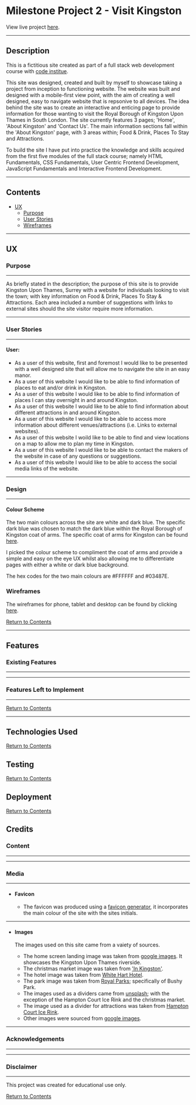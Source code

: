 # Milestone Project 2 - Visit Kingston


View live project [here]().

---
## Description

This is a fictitious site created as part of a full stack web development course with [code institue](codeinstitute.net).

This site was designed, created and built by myself to showcase taking a project from inception to functioning website. The website was built and designed with a mobile-first view point, with the aim of creating a well designed, easy to navigate website that is repsonive to all devices. The idea behind the site was to create an interactive and enticing page to provide information for those wanting to visit the Royal Borough of Kingston Upon Thames in South London. The site currently features 3 pages; 'Home', 'About Kingston' and 'Contact Us'. The main information sections fall within the 'About Kingston' page, with 3 areas within; Food & Drink, Places To Stay and Attractions.  

To build the site I have put into practice the knowledge and skills acquired from the first five modules of the full stack course; namely HTML Fundamentals, CSS Fundamentals, User Centric Frontend Development, JavaScript Fundamentals and Interactive Frontend Development.

---

## Contents

- [UX](#ux)
    - [Purpose](#purpose)
    - [User Stories](#user-stories)
    - [Wireframes](#wireframes)

---

## UX

### Purpose

---

As briefly stated in the description; the purpose of this site is to provide Kingston Upon Thames, Surrey with a website for individuals looking to visit the town; with key information on Food & Drink, Places To Stay & Attractions. Each area included a number of suggestions with links to external sites should the site visitor require more information. 

---

### User Stories

---

#### User:

- As a user of this website, first and foremost I would like to be presented with a well designed site that will allow me to navigate the site in an easy manor.
- As a user of this website I would like to be able to find information of places to eat and/or drink in Kingston.
- As a user of this website I would like to be able to find information of places I can stay overnight in and around Kingston.
- As a user of this website I would like to be able to find information about different attractions in and around Kingston.
- As a user of this website I would like to be able to access more information about different venues/attractions (i.e. Links to external websites).
- As a user of this website I woild like to be able to find and view locations on a map to allow me to plan my time in Kingston.
- As a user of this website I would like to be able to contact the makers of the website in case of any questions or suggestions.
- As a user of this website I would like to be able to access the social media links of the website.

---

### Design

---

#### Colour Scheme

The two main colours across the site are white and dark blue. The specific dark blue was chosen to match the dark blue within the Royal Borough of Kingston coat of arms. The specific coat of arms for Kingston can be found [here](https://en.wikipedia.org/wiki/Kingston_upon_Thames_London_Borough_Council#/media/File:Kingston_upon_Thames.svg).

I picked the colour scheme to compliment the coat of arms and provide a simple and easy on the eye UX whilst also allowing me to differentiate pages with either a white or dark blue background.

The hex codes for the two main colours are #FFFFFF and #03487E.

### Wireframes

The wireframes for phone, tablet and desktop can be found by clicking [here](https://github.com/Tmuat/milestone-project-2/tree/master/assets/wireframes).

[Return to Contents](#contents)

---

## Features

### Existing Features

---



---

### Features Left to Implement

---


[Return to Contents](#contents)

---

## Technologies Used


[Return to Contents](#contents)

## Testing


[Return to Contents](#contents)

## Deployment


[Return to Contents](#contents)

## Credits

### Content

---



---

### Media

---

- #### Favicon
    - The favicon was produced using a [favicon generator](favicon.io/favicon-generator/), it incorporates the main colour of the site with the sites initials.

---

- #### Images
  The images used on this site came from a vaiety of sources.
  
    - The home screen landing image was taken from [google images](https://www.google.com/). It showcases the Kingston Upon Thames riverside.
    - The christmas market image was taken from ['In Kingston'](https://www.inkingston.co.uk/).
    - The hotel image was taken from [White Hart Hotel](https://www.whiteharthoteluk.co.uk/).
    - The park image was taken from [Royal Parks](https://www.royalparks.org.uk/); specifically of Bushy Park.
    - The images used as a dividers came from [unsplash](https://unsplash.com/); with the exception of the Hampton Court Ice Rink and the christmas market.
    - The image used as a divider for attractions was taken from [Hampton Court Ice Rink](https://hamptoncourtpalaceicerink.co.uk/).
    - Other images were sourced from [google images](https://www.google.com/).

---

### Acknowledgements

---



---

### Disclaimer

---

This project was created for educational use only.

[Return to Contents](#contents)
